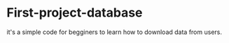 # First-project-database
it's a simple code for begginers to learn how to download data from users.
